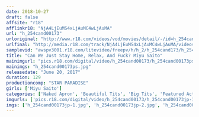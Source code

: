 ```yaml
---
date: 2018-10-27
draft: false
affsite: "r18"
afflinkr18: "NjA4LjEuMS4xLjAuMC4wLjAuMA"
url: "h_254cand00173"
urloriginal: "http://www.r18.com/videos/vod/movies/detail/-/id=h_254cand00173"
urlfinal: "http://media.r18.com/track/NjA4LjEuMS4xLjAuMC4wLjAuMA/videos/vod/movies/detail/-/id=h_254cand00173"
samplevid: "awspv3001.r18.com/litevideo/freepv/h/h_2/h_254cand173/h_254cand173_dmb_w.mp4"
title: "Can We Just Stay Home, Relax, And Fuck? Miyu Saito"
mainimgurl: "pics.r18.com/digital/video/h_254cand00173/h_254cand00173ps.jpg"
mainimgs: "h_254cand00173ps.jpg"
releasedate: "June 20, 2017"
duration: 129
productioncomp: "STAR PARADISE"
girls: ['Miyu Saito']
categories: ['Naked Apron', 'Beautiful Tits', 'Big Tits', 'Featured Actress', 'Sex Toys', 'Bondage', 'Hi-Def']
imgurls: ['pics.r18.com/digital/video/h_254cand00173/h_254cand00173jp-1.jpg', 'pics.r18.com/digital/video/h_254cand00173/h_254cand00173jp-2.jpg', 'pics.r18.com/digital/video/h_254cand00173/h_254cand00173jp-3.jpg', 'pics.r18.com/digital/video/h_254cand00173/h_254cand00173jp-4.jpg', 'pics.r18.com/digital/video/h_254cand00173/h_254cand00173jp-5.jpg', 'pics.r18.com/digital/video/h_254cand00173/h_254cand00173jp-6.jpg', 'pics.r18.com/digital/video/h_254cand00173/h_254cand00173jp-7.jpg', 'pics.r18.com/digital/video/h_254cand00173/h_254cand00173jp-8.jpg', 'pics.r18.com/digital/video/h_254cand00173/h_254cand00173jp-9.jpg', 'pics.r18.com/digital/video/h_254cand00173/h_254cand00173jp-10.jpg', 'pics.r18.com/digital/video/h_254cand00173/h_254cand00173jp-11.jpg', 'pics.r18.com/digital/video/h_254cand00173/h_254cand00173jp-12.jpg', 'pics.r18.com/digital/video/h_254cand00173/h_254cand00173jp-13.jpg', 'pics.r18.com/digital/video/h_254cand00173/h_254cand00173jp-14.jpg', 'pics.r18.com/digital/video/h_254cand00173/h_254cand00173jp-15.jpg', 'pics.r18.com/digital/video/h_254cand00173/h_254cand00173jp-16.jpg', 'pics.r18.com/digital/video/h_254cand00173/h_254cand00173jp-17.jpg', 'pics.r18.com/digital/video/h_254cand00173/h_254cand00173jp-18.jpg', 'pics.r18.com/digital/video/h_254cand00173/h_254cand00173jp-19.jpg', 'pics.r18.com/digital/video/h_254cand00173/h_254cand00173jp-20.jpg']
imgs: ['h_254cand00173jp-1.jpg', 'h_254cand00173jp-2.jpg', 'h_254cand00173jp-3.jpg', 'h_254cand00173jp-4.jpg', 'h_254cand00173jp-5.jpg', 'h_254cand00173jp-6.jpg', 'h_254cand00173jp-7.jpg', 'h_254cand00173jp-8.jpg', 'h_254cand00173jp-9.jpg', 'h_254cand00173jp-10.jpg', 'h_254cand00173jp-11.jpg', 'h_254cand00173jp-12.jpg', 'h_254cand00173jp-13.jpg', 'h_254cand00173jp-14.jpg', 'h_254cand00173jp-15.jpg', 'h_254cand00173jp-16.jpg', 'h_254cand00173jp-17.jpg', 'h_254cand00173jp-18.jpg', 'h_254cand00173jp-19.jpg', 'h_254cand00173jp-20.jpg']
---
```

